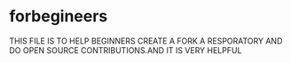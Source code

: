 # forbegineers
THIS FILE IS TO HELP BEGINNERS CREATE A FORK A RESPORATORY AND DO OPEN SOURCE CONTRIBUTIONS.AND IT IS VERY HELPFUL

